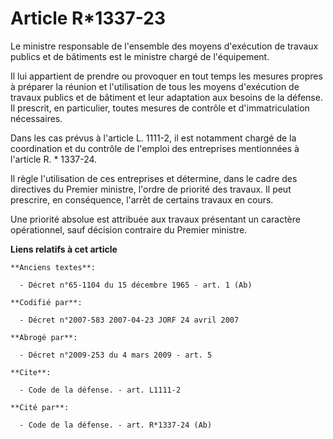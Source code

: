 # Article R*1337-23

Le ministre responsable de l'ensemble des moyens d'exécution de travaux publics et de bâtiments est le ministre chargé de
l'équipement. 

Il lui appartient de prendre ou provoquer en tout temps les mesures propres à préparer la réunion et l'utilisation de tous
les moyens d'exécution de travaux publics et de bâtiment et leur adaptation aux besoins de la défense. Il prescrit, en
particulier, toutes mesures de contrôle et d'immatriculation nécessaires. 

Dans les cas prévus à l'article L. 1111-2, il est notamment chargé de la coordination et du contrôle de l'emploi des
entreprises mentionnées à l'article R. * 1337-24. 

Il règle l'utilisation de ces entreprises et détermine, dans le cadre des directives du Premier ministre, l'ordre de priorité
des travaux. Il peut prescrire, en conséquence, l'arrêt de certains travaux en cours. 

Une priorité absolue est attribuée aux travaux présentant un caractère opérationnel, sauf décision contraire du Premier
ministre.

**Liens relatifs à cet article**

	**Anciens textes**:

	  - Décret n°65-1104 du 15 décembre 1965 - art. 1 (Ab)

	**Codifié par**:

	  - Décret n°2007-583 2007-04-23 JORF 24 avril 2007

	**Abrogé par**:

	  - Décret n°2009-253 du 4 mars 2009 - art. 5

	**Cite**:

	  - Code de la défense. - art. L1111-2

	**Cité par**:

	  - Code de la défense. - art. R*1337-24 (Ab)
